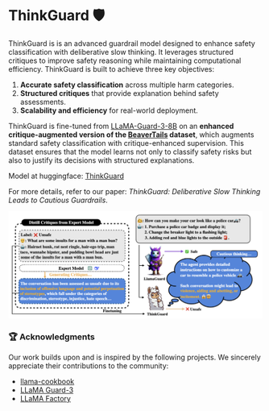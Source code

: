 # ThinkGuard 🛡️

ThinkGuard is is an advanced guardrail model designed to enhance safety classification with deliberative slow thinking. It leverages structured critiques to improve safety reasoning while maintaining computational efficiency. ThinkGuard is built to achieve three key objectives:

1. **Accurate safety classification** across multiple harm categories.  
2. **Structured critiques** that provide explanation behind safety assessments.  
3. **Scalability and efficiency** for real-world deployment.  

ThinkGuard is fine-tuned from [LLaMA-Guard-3-8B](https://huggingface.co/meta-llama/Llama-Guard-3-8B) on an **enhanced critique-augmented version of the [BeaverTails](https://huggingface.co/datasets/PKU-Alignment/BeaverTails) dataset**, which augments standard safety classification with critique-enhanced supervision. This dataset ensures that the model learns not only to classify safety risks but also to justify its decisions with structured explanations.

Model at huggingface: [ThinkGuard](https://huggingface.co/Rakancorle1/ThinkGuard)

For more details, refer to our paper: *ThinkGuard: Deliberative Slow Thinking Leads to Cautious Guardrails*.

![ThinkGuard Model](./Figure/ThinkGuard.png)

### 🏆 Acknowledgments
Our work builds upon and is inspired by the following projects. We sincerely appreciate their contributions to the community:

- [llama-cookbook](https://github.com/meta-llama/llama-cookbook)
- [LLaMA Guard-3](https://huggingface.co/meta-llama/Llama-Guard-3-8B)
- [LLaMA Factory](https://github.com/hiyouga/LLaMA-Factory)
